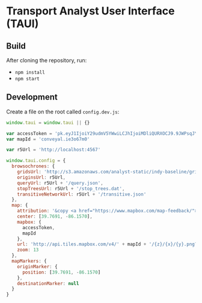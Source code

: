 # Transport Analyst User Interface (TAUI)

## Build
After cloning the repository, run:
 - `npm install`
 - `npm start`

## Development
Create a file on the root called ```config.dev.js```:

```js
window.taui = window.taui || {}

var accessToken = 'pk.eyJ1IjoiY29udmV5YWwiLCJhIjoiMDliQURXOCJ9.9JWPsqJY7dGIdX777An7Pw'
var mapId = 'conveyal.ie3o67m0'

var r5Url = 'http://localhost:4567'

window.taui.config = {
  browsochrones: {
    gridsUrl: 'http://s3.amazonaws.com/analyst-static/indy-baseline/grids',
    originsUrl: r5Url,
    queryUrl: r5Url + '/query.json',
    stopTreesUrl: r5Url + '/stop_trees.dat',
    transitiveNetworkUrl: r5Url + '/transitive.json'
  },
  map: {
    attribution: '&copy <a href="https://www.mapbox.com/map-feedback/">Mapbox</a> &copy; <a href="http://www.openstreetmap.org/copyright">OpenStreetMap</a>',
    center: [39.7691, -86.1570],
    mapbox: {
      accessToken,
      mapId
    },
    url: 'http://api.tiles.mapbox.com/v4/' + mapId + '/{z}/{x}/{y}.png?access_token=' + accessToken,
    zoom: 13
  },
  mapMarkers: {
    originMarker: {
      position: [39.7691, -86.1570]
    },
    destinationMarker: null
  }
}
```
